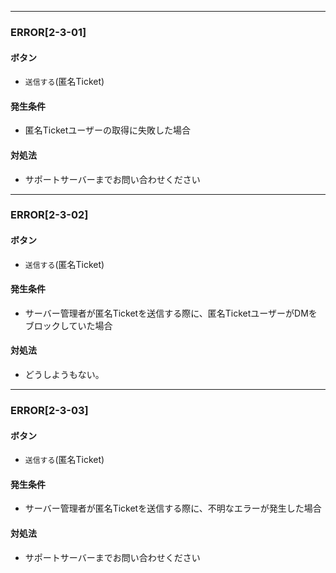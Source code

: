 
---

### ERROR[2-3-01]
#### ボタン
- `送信する`(匿名Ticket)
#### 発生条件
- 匿名Ticketユーザーの取得に失敗した場合
#### 対処法
- サポートサーバーまでお問い合わせください

---

### ERROR[2-3-02]
#### ボタン
- `送信する`(匿名Ticket)
#### 発生条件
- サーバー管理者が匿名Ticketを送信する際に、匿名TicketユーザーがDMをブロックしていた場合
#### 対処法
- どうしようもない。

---

### ERROR[2-3-03]
#### ボタン
- `送信する`(匿名Ticket)
#### 発生条件
- サーバー管理者が匿名Ticketを送信する際に、不明なエラーが発生した場合
#### 対処法
- サポートサーバーまでお問い合わせください